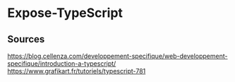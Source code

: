 # Expose-TypeScript

## Sources

https://blog.cellenza.com/developpement-specifique/web-developpement-specifique/introduction-a-typescript/
https://www.grafikart.fr/tutoriels/typescript-781
